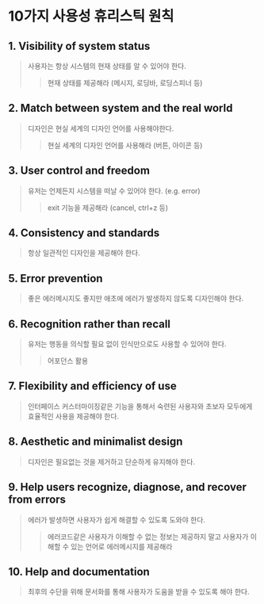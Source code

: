 # 10가지 사용성 휴리스틱 원칙

## 1. Visibility of system status

> 사용자는 항상 시스템의 현재 상태를 알 수 있어야 한다.
>
> > 현재 상태를 제공해라 (메시지, 로딩바, 로딩스피너 등)

## 2. Match between system and the real world

> 디자인은 현실 세계의 디자인 언어를 사용해야한다.
>
> > 현실 세계의 디자인 언어를 사용해라 (버튼, 아이콘 등)

## 3. User control and freedom

> 유저는 언제든지 시스템을 떠날 수 있어야 한다. (e.g. error)
>
> > exit 기능을 제공해라 (cancel, ctrl+z 등)

## 4. Consistency and standards

> 항상 일관적인 디자인을 제공해야 한다.

## 5. Error prevention

> 좋은 에러메시지도 좋지만 애초에 에러가 발생하지 않도록 디자인해야 한다.

## 6. Recognition rather than recall

> 유저는 행동을 의식할 필요 없이 인식만으로도 사용할 수 있어야 한다.
>
> > 어포던스 활용

## 7. Flexibility and efficiency of use

> 인터페이스 커스터마이징같은 기능을 통해서 숙련된 사용자와 초보자 모두에게 효율적인 사용을 제공해야 한다.

## 8. Aesthetic and minimalist design

> 디자인은 필요없는 것을 제거하고 단순하게 유지해야 한다.

## 9. Help users recognize, diagnose, and recover from errors

> 에러가 발생하면 사용자가 쉽게 해결할 수 있도록 도와야 한다.
>
> > 에러코드같은 사용자가 이해할 수 없는 정보는 제공하지 말고 사용자가 이해할 수 있는 언어로 에러메시지를 제공해라

## 10. Help and documentation

> 최후의 수단을 위해 문서화를 통해 사용자가 도움을 받을 수 있도록 해야 한다.
